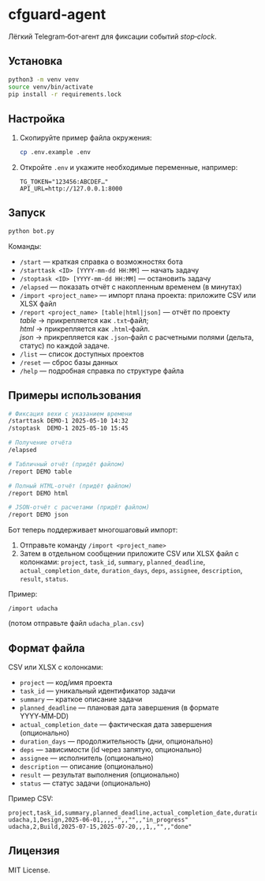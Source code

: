 # cfguard‑agent

Лёгкий Telegram‑бот‑агент для фиксации событий *stop‑clock*.

## Установка

```bash
python3 -m venv venv
source venv/bin/activate
pip install -r requirements.lock
```

## Настройка

1. Скопируйте пример файла окружения:
   ```bash
   cp .env.example .env
   ```
2. Откройте `.env` и укажите необходимые переменные, например:
   ```env
   TG_TOKEN="123456:ABCDEF…"
   API_URL=http://127.0.0.1:8000
   ```

## Запуск

```bash
python bot.py
```

Команды:
* `/start` — краткая справка о возможностях бота
* `/starttask <ID> [YYYY‑mm‑dd HH:MM]` — начать задачу
* `/stoptask <ID> [YYYY‑mm‑dd HH:MM]` — остановить задачу
* `/elapsed` — показать отчёт с накопленным временем (в минутах)
* `/import <project_name>` — импорт плана проекта: приложите CSV или XLSX файл
* `/report <project_name> [table|html|json]` — отчёт по проекту  
  *table* → прикрепляется как `.txt`‑файл;  
  *html*  → прикрепляется как `.html`‑файл.  
  *json*  → прикрепляется как `.json`‑файл с расчетными полями (дельта, статус) по каждой задаче.
* `/list` — список доступных проектов
* `/reset` — сброс базы данных
* `/help` — подробная справка по структуре файла

## Примеры использования

```bash
# Фиксация вехи с указанием времени
/starttask DEMO-1 2025-05-10 14:32
/stoptask  DEMO-1 2025-05-10 15:45

# Получение отчёта
/elapsed
```

```bash
# Табличный отчёт (придёт файлом)
/report DEMO table

# Полный HTML‑отчёт (придёт файлом)
/report DEMO html

# JSON-отчёт с расчетами (придёт файлом)
/report DEMO json
```

Бот теперь поддерживает многошаговый импорт:
1. Отправьте команду `/import <project_name>`
2. Затем в отдельном сообщении приложите CSV или XLSX файл с колонками:
   `project`, `task_id`, `summary`, `planned_deadline`, `actual_completion_date`, `duration_days`, `deps`, `assignee`, `description`, `result`, `status`.

Пример:
```
/import udacha
```
(потом отправьте файл `udacha_plan.csv`)

## Формат файла

CSV или XLSX с колонками:
- `project` — код/имя проекта
- `task_id` — уникальный идентификатор задачи
- `summary` — краткое описание задачи
- `planned_deadline` — плановая дата завершения (в формате YYYY‑MM‑DD)
- `actual_completion_date` — фактическая дата завершения (опционально)
- `duration_days` — продолжительность (дни, опционально)
- `deps` — зависимости (id через запятую, опционально)
- `assignee` — исполнитель (опционально)
- `description` — описание (опционально)
- `result` — результат выполнения (опционально)
- `status` — статус задачи (опционально)

Пример CSV:
```
project,task_id,summary,planned_deadline,actual_completion_date,duration_days,deps,assignee,description,result,status
udacha,1,Design,2025-06-01,,,,"",,"",,"in_progress"
udacha,2,Build,2025-07-15,2025-07-20,,,1,,"",,"done"
```

## Лицензия

MIT License.

